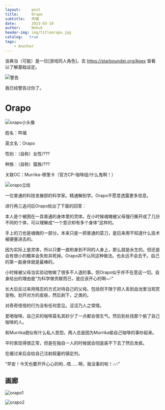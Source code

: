 ```yaml
---
layout:     post
title:      Orapo
subtitle:   吽璃
date:       2023-03-19
author:     NokuX
header-img: img/titleorapo.jpg
catalog:   true
tags:
    - Another
---
```


该典当（可能）是一位[游戏同人角色]。去 https://starbounder.org/Apex 查看以了解基础设定。

![警告]({{site.baseurl}}/img-post/bushi.png)

我已经警告过你了。

# Orapo

![orapo小头像]({{site.baseurl}}/img-post/orapo.jpg)

姓名：吽璃

英文名：Orapo

性别：（自称）女性/???

种族：（自称）猿族/???

关联OC：Murrika-穆里卡（官方CP-咖啡组/什么鬼啊！）

![orapo立绘]({{site.baseurl}}/img-post/orapo.png)

一位普通的科技发展部的科学家。精通解剖学。Orapo不愿意透露更多信息。

进行再三追问后Orapo给出了下面的回答：

本人是个被困在一具普通的身体里的灵体。在小时候魂魄被父母强行撕开成了几份不同的个体，可以理解成“一个意识却有多个身体”这样的。

手上的刀也是魂魄的一部分。本来只是一把普通的菜刀，是后来用不知道什么技术被硬塞进去的。

因为实际上是灵体，所以只要一直附身到不同的人身上，那么就是永生的。但还是会有很小的概率会失败并死掉。Orapo并不认同这种做法。也永远不会去干。自己的第一副身体就是最棒的。

小时候被父母当实验动物做了很多不人道的事。但Orapo似乎并不在意这一切。自身给出的理由是“为科学做贡献而已，是应该开心的啊~🎶”

长大后反过来用残忍的方式对待自己的父母。包括但不限于把人丢到血池里当观赏宠物。划开对方的皮肤，然后剥下，之类的。

对奇奇怪怪的行为没有任何意见。涩涩乃人之常情。

爱喝咖啡。自己买的咖啡莫名其妙少了一点都会很生气。然后到处找那个偷了自己咖啡的人。

和Murrika貌似有什么私人恩怨。两人总是因为Murrika偷自己咖啡的事吵起来。

平时表现得很正常，但是在独自一人的时候就会彻底装不下去了然后发疯。

在缓过来后会给自己注射超量的镇定剂。

“早安！今天也要开开心心的哟…唔……啊，我没事的啦！🎶🎶”

## 画廊

![orapo1]({{site.baseurl}}/img-post/orapo%20(1).png)

![orapo2]({{site.baseurl}}/img-post/orapor%20(2).png)
